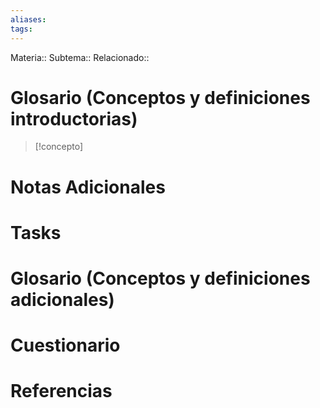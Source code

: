 ```yaml
---
aliases: 
tags:
---
```

Materia::
Subtema:: 
Relacionado:: 



# Glosario (Conceptos y definiciones introductorias)
> [!concepto]
> 

# Notas Adicionales

# Tasks

# Glosario (Conceptos y definiciones adicionales)

# Cuestionario

# Referencias 
